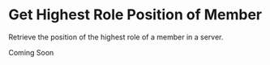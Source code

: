 # Get Highest Role Position of Member
Retrieve the position of the highest role of a member in a server.

Coming Soon